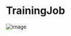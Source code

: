 # TrainingJob
![image](https://github.com/Abd-elr4hman/TrainingJob/assets/87248009/fa964c23-a915-44d9-94c9-0a81fe2226eb)
